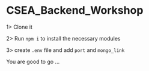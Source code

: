 # CSEA_Backend_Workshop

1> Clone it

2> Run `npm i` to install the necessary modules

3> create `.env` file and add `port` and `mongo_link`

You are good to go ... 
